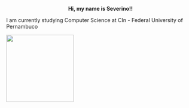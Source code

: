 <p align="center">
  <b>Hi, my name is Severino!!</b>
</p>
<p>I am currently studying Computer Science at CIn - Federal University of Pernambuco</p>
<div>
  <a href="https://github.com/severinocarlos">
  <img height="180em" src="https://github-readme-stats.vercel.app/api?username=severinocarlos&show_icons=true&theme=react&include_all_commits=true&count_private=true"/>
</div>
<!-- 
<div> 
 
  ![Snake animation](https://github.com/severinocarlos/severinocarlos/blob/output/github-contribution-grid-snake.svg)
 
</div> -->
